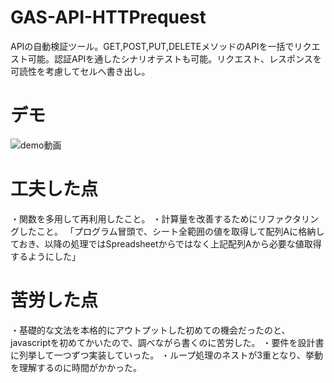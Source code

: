 # GAS-API-HTTPrequest
APIの自動検証ツール。GET,POST,PUT,DELETEメソッドのAPIを一括でリクエスト可能。認証APIを通したシナリオテストも可能。リクエスト、レスポンスを可読性を考慮してセルへ書き出し。

# デモ

![demo動画](https://github.com/KTakao01/GAS-API-HTTPrequest/assets/100658468/25701768-00e6-4f83-b2a7-04a8ba445737)

# 工夫した点
・関数を多用して再利用したこと。
・計算量を改善するためにリファクタリングしたこと。
「プログラム冒頭で、シート全範囲の値を取得して配列Aに格納しておき、以降の処理ではSpreadsheetからではなく上記配列Aから必要な値取得するようにした」

# 苦労した点
・基礎的な文法を本格的にアウトプットした初めての機会だったのと、javascriptを初めてかいたので、調べながら書くのに苦労した。
・要件を設計書に列挙して一つずつ実装していった。
・ループ処理のネストが3重となり、挙動を理解するのに時間がかかった。
